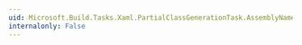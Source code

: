 ```yaml
---
uid: Microsoft.Build.Tasks.Xaml.PartialClassGenerationTask.AssemblyName
internalonly: False
---
```

